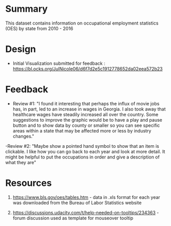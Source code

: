 # Summary 
This dataset contains information on occupational employment statistics (OES) by state from 2010 - 2016

# Design 
- Initial Visualization submitted for feedback : https://bl.ocks.org/JulNicole06/d6f7d2e5c1912778652da02eea572b23

# Feedback 
- Review #1: "I found it interesting that perhaps the influx of movie jobs has, in part, led to an increase in wages in Georgia.  I also took away that healthcare wages have steadily increased all over the country.  Some suggestions to improve the graphic would be to have a play and pause button and to show data by county or smaller so you can see specific areas within a state that may be affected more or less by industry changes."

-Review #2: "Maybe show a pointed hand symbol to show that an item is clickable.  I like how you can go back to each year and look at more detail.  It might be helpful to put the occupations in order and give a description of what they are"

# Resources 
1. https://www.bls.gov/oes/tables.htm - data in .xls format for each year was downloaded from the Bureau of Labor Statistics website

2. https://discussions.udacity.com/t/help-needed-on-tooltips/234363 - forum discussion used as template for mouseover tooltip 
